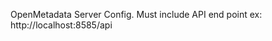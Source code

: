 OpenMetadata Server Config. Must include API end point ex: http://localhost:8585/api
<!-- hostPort to be updated -->
